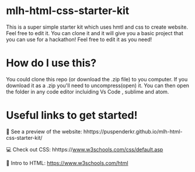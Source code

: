 # mlh-html-css-starter-kit
This is a super simple starter kit which uses hmtl and css to create website. Feel free to edit it. You can clone it and it will give you a basic project that you can use for a hackathon! Feel free to edit it as you need!

# How do I use this?
You could clone this repo (or download the .zip file) to you computer. If you download it as a .zip you'll need to uncompress(open) it. You can then open the folder in any code editor incluiding Vs Code , sublime and atom.

# Useful links to get started!
👀 See a preview of the website: hhttps://puspenderkr.github.io/mlh-html-css-starter-kit/

💻 Check out CSS: hhttps://www.w3schools.com/css/default.asp

🎉 Intro to HTML: https://www.w3schools.com/html
